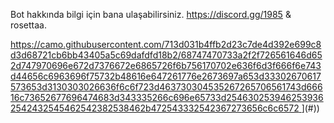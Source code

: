 Bot hakkında bilgi için bana ulaşabilirsiniz.
https://discord.gg/1985 & rosettaa.











[https://camo.githubusercontent.com/713d031b4ffb2d23c7de4d392e699c8d3d68721cb6bb43405a5c69dafdfd18b2/68747470733a2f2f726561646d652d747970696e672d7376672e6865726f6b756170702e636f6d3f666f6e743d44656c6963696f75732b48616e647261776e2673697a653d33302670617573653d3130303026636f6c6f723d463730304535267265706561743d66616c73652677696474683d343335266c696e65733d2546302539462539362542432545462542382538462b472543332542367273656c6c6572
](https://readme-typing-svg.herokuapp.com/?font=Delicious+Handrawn&size=30&pause=1000&color=F700E5&repeat=false&width=435&lines=🖼%EF%B8%8F+Görseller)](#))
